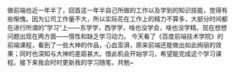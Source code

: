 做前端也近一年半了，回首这一年半自己所做的工作以及学到的知识技能，觉得有些惭愧。因为公司工作量不大，所以实际花在工作上的精力不算多，大部分时间都在进行所谓的”学习“上——东学学，西学学，啥也没学会，啥也没学精。现在想想问题出现在两方面——惰性和缺乏学习动力。
今天看了《百度前端技术学院》的前端课程，看到了一些大神的作品，心血澎湃，原来前端还能做出如此绚丽的效果；同时也深知与大神的差距甚大。借此机会开始学习，希望能完成这个学习课程。接下来我会时时更新我的学习随笔，共勉~
